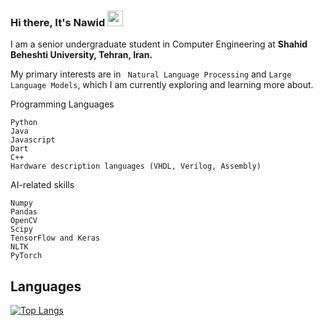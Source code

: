 ### Hi there, It's Nawid  <img src="https://media.giphy.com/media/hvRJCLFzcasrR4ia7z/giphy.gif" width="25px"/>

I am a senior undergraduate student in Computer Engineering at **Shahid Beheshti University, Tehran, Iran.**

My primary interests are in ``` Natural Language Processing``` and ```Large Language Models```, which I am currently exploring and learning more about.

Programming Languages

    Python
    Java
    Javascript
    Dart
    C++
    Hardware description languages (VHDL, Verilog, Assembly)

AI-related skills

    Numpy
    Pandas
    OpenCV
    Scipy
    TensorFlow and Keras
    NLTK
    PyTorch


[comment]: <> (And The other skills:
    <p align="center">
      <a href="https://github.com/navidadkhah?tab=repositories">
        <img src="https://skillicons.dev/icons?i=py,idea,java,androidstudio,dart,c,cpp,linux,css,html,js,postman,django,vscode" />
      </a>
    </p>
)

## Languages
[![Top Langs](https://github-readme-stats.vercel.app/api/top-langs/?username=navidadkhah&hide_progress=true&theme=highcontrast)](https://github.com/navidadkhah?tab=repositories)



<!--
**nawidadkhah/nawidadkhah** is a ✨ _special_ ✨ repository because its `README.md` (this file) appears on your GitHub profile.

Here are some ideas to get you started:

- 🔭 I’m currently working on ...

- 👯 I’m looking to collaborate on ...
- 🤔 I’m looking for help with ...
- 💬 Ask me about ...
- 📫 How to reach me: ...
- 😄 Pronouns: ...
- ⚡ Fun fact: ...
-->
